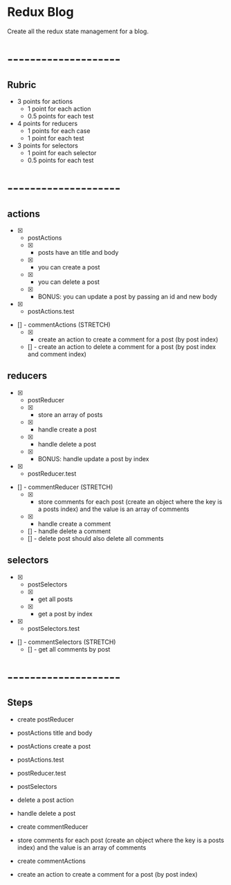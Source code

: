 # Redux Blog

Create all the redux state management for a blog.

# --------------------

## Rubric
* 3 points for actions
  * 1 point for each action
  * 0.5 points for each test
* 4 points for reducers
  * 1 points for each case
  * 1 point for each test
* 3 points for selectors
  * 1 point for each selector
  * 0.5 points for each test

# --------------------

## actions
- [X] - postActions
  * [X] - posts have an title and body
  * [X] - you can create a post
  * [X] - you can delete a post
  * [X] - BONUS: you can update a post by passing an id and new body
- [X] - postActions.test
- [] - commentActions (STRETCH)
  * [X] - create an action to create a comment for a post (by post index)
  * [] - create an action to delete a comment for a post (by post index and comment index)

## reducers
- [X] - postReducer
  * [X] - store an array of posts
  * [X] - handle create a post
  * [X] - handle delete a post
  * [X] - BONUS: handle update a post by index
- [X] - postReducer.test
- [] - commentReducer (STRETCH)
  * [X] - store comments for each post (create an object where the key is a posts index) and the value is an array of comments
  * [X] - handle create a comment
  * [] - handle delete a comment
  * [] - delete post should also delete all comments

## selectors
- [X] - postSelectors
  * [X] - get all posts
  * [X] - get a post by index
- [X] - postSelectors.test
- [] - commentSelectors (STRETCH)
  * [] - get all comments by post

# --------------------

## Steps
- create postReducer
- postActions title and body
- postActions create a post
- postActions.test
- postReducer.test
- postSelectors
- delete a post action
- handle delete a post

- create commentReducer
- store comments for each post (create an object where the key is a posts index) and the value is an array of comments
- create commentActions
- create an action to create a comment for a post (by post index)